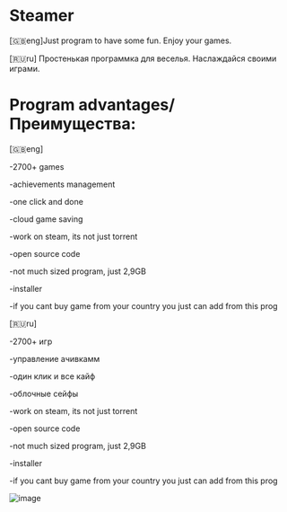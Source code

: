 # Steamer
[🇬🇧eng]Just program to have some fun. Enjoy your games.

[🇷🇺ru] Простенькая программка для веселья. Наслаждайся своими играми.
# Program advantages/Преимущества:

[🇬🇧eng]

-2700+ games

-achievements management 

-one click and done

-cloud game saving

-work on steam, its not just torrent

-open source code

-not much sized program, just 2,9GB

-installer 

-if you cant buy game from your country you just can add from this prog

[🇷🇺ru]

-2700+ игр

-управление ачивкамм

-один клик и все кайф

-облочные сейфы

-work on steam, its not just torrent

-open source code

-not much sized program, just 2,9GB

-installer 

-if you cant buy game from your country you just can add from this prog





![image](https://github.com/user-attachments/assets/a5f0b04d-e83a-4b41-8ab8-f00d5d61800c)
